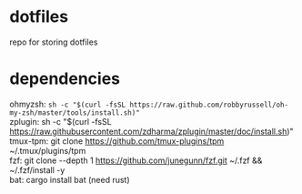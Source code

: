 # dotfiles
repo for storing dotfiles

# dependencies
ohmyzsh: `sh -c "$(curl -fsSL https://raw.github.com/robbyrussell/oh-my-zsh/master/tools/install.sh)"`  
zplugin: sh -c "$(curl -fsSL https://raw.githubusercontent.com/zdharma/zplugin/master/doc/install.sh)"  
tmux-tpm: git clone https://github.com/tmux-plugins/tpm ~/.tmux/plugins/tpm  
fzf: git clone --depth 1 https://github.com/junegunn/fzf.git ~/.fzf && ~/.fzf/install -y  
bat: cargo install bat (need rust)  
